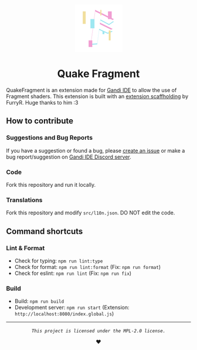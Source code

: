 <div align="center">

![QuakeFragment logo](./src/assets/Quake%20Fragment.png "QuakeFragment Logo") 

# Quake Fragment

</div>

QuakeFragment is an extension made for [Gandi IDE](https://getgandi.com/) to allow the use of Fragment shaders.
This extension is built with an [extension scaffholding](https://github.com/FurryR/scratch-ext) by FurryR. Huge thanks to him :3

## How to contribute

### Suggestions and Bug Reports

If you have a suggestion or found a bug, please [create an issue](https://github.com/QuakeFamily/QuakeFragment/issues/new) or make a bug report/suggestion on [Gandi IDE Discord server](https://discord.gg/gandi).

### Code

Fork this repository and run it locally.

### Translations

Fork this repository and modify `src/l10n.json`. DO NOT edit the code.

## Command shortcuts

### Lint & Format

- Check for typing: `npm run lint:type`
- Check for format: `npm run lint:format` (Fix: `npm run format`)
- Check for eslint: `npm run lint` (Fix: `npm run fix`)

### Build

- Build: `npm run build`
- Development server: `npm run start` (Extension: `http://localhost:8080/index.global.js`)

---

<div align="center">

_`This project is licensed under the MPL-2.0 license.`_

❤️

</div>

